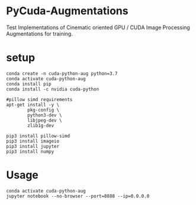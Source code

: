 # PyCuda-Augmentations
Test Implementations of Cinematic oriented GPU / CUDA Image Processing Augmentations for training. 


# setup

```
conda create -n cuda-python-aug python=3.7
conda activate cuda-python-aug
conda install pip
conda install -c nvidia cuda-python

#pillow simd requirements
apt-get install -y \
		pkg-config \
		python3-dev \
		libjpeg-dev \
		zlib1g-dev

pip3 install pillow-simd
pip3 install imageio
pip3 install jupyter
pip3 install numpy

```

# Usage

```
conda activate cuda-python-aug
jupyter notebook --no-browser --port=8888 --ip=0.0.0.0
```


